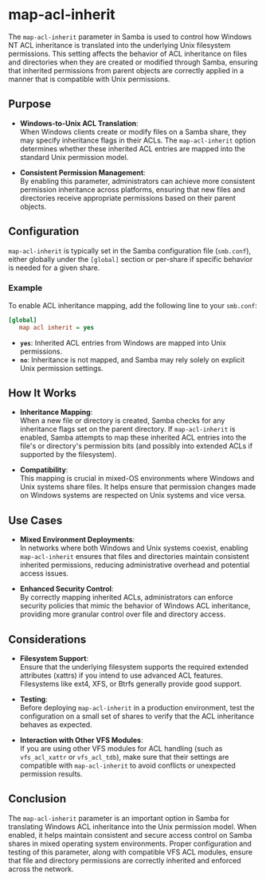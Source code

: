# map-acl-inherit

The `map-acl-inherit` parameter in Samba is used to control how Windows NT ACL inheritance is translated into the underlying Unix filesystem permissions. This setting affects the behavior of ACL inheritance on files and directories when they are created or modified through Samba, ensuring that inherited permissions from parent objects are correctly applied in a manner that is compatible with Unix permissions.

## Purpose

- **Windows-to-Unix ACL Translation**:  
  When Windows clients create or modify files on a Samba share, they may specify inheritance flags in their ACLs. The `map-acl-inherit` option determines whether these inherited ACL entries are mapped into the standard Unix permission model.

- **Consistent Permission Management**:  
  By enabling this parameter, administrators can achieve more consistent permission inheritance across platforms, ensuring that new files and directories receive appropriate permissions based on their parent objects.

## Configuration

`map-acl-inherit` is typically set in the Samba configuration file (`smb.conf`), either globally under the `[global]` section or per-share if specific behavior is needed for a given share.

### Example

To enable ACL inheritance mapping, add the following line to your `smb.conf`:

```ini
[global]
   map acl inherit = yes
```

- **`yes`**: Inherited ACL entries from Windows are mapped into Unix permissions.
- **`no`**: Inheritance is not mapped, and Samba may rely solely on explicit Unix permission settings.

## How It Works

- **Inheritance Mapping**:  
  When a new file or directory is created, Samba checks for any inheritance flags set on the parent directory. If `map-acl-inherit` is enabled, Samba attempts to map these inherited ACL entries into the file's or directory's permission bits (and possibly into extended ACLs if supported by the filesystem).

- **Compatibility**:  
  This mapping is crucial in mixed-OS environments where Windows and Unix systems share files. It helps ensure that permission changes made on Windows systems are respected on Unix systems and vice versa.

## Use Cases

- **Mixed Environment Deployments**:  
  In networks where both Windows and Unix systems coexist, enabling `map-acl-inherit` ensures that files and directories maintain consistent inherited permissions, reducing administrative overhead and potential access issues.

- **Enhanced Security Control**:  
  By correctly mapping inherited ACLs, administrators can enforce security policies that mimic the behavior of Windows ACL inheritance, providing more granular control over file and directory access.

## Considerations

- **Filesystem Support**:  
  Ensure that the underlying filesystem supports the required extended attributes (xattrs) if you intend to use advanced ACL features. Filesystems like ext4, XFS, or Btrfs generally provide good support.

- **Testing**:  
  Before deploying `map-acl-inherit` in a production environment, test the configuration on a small set of shares to verify that the ACL inheritance behaves as expected.

- **Interaction with Other VFS Modules**:  
  If you are using other VFS modules for ACL handling (such as `vfs_acl_xattr` or `vfs_acl_tdb`), make sure that their settings are compatible with `map-acl-inherit` to avoid conflicts or unexpected permission results.

## Conclusion

The `map-acl-inherit` parameter is an important option in Samba for translating Windows ACL inheritance into the Unix permission model. When enabled, it helps maintain consistent and secure access control on Samba shares in mixed operating system environments. Proper configuration and testing of this parameter, along with compatible VFS ACL modules, ensure that file and directory permissions are correctly inherited and enforced across the network.

